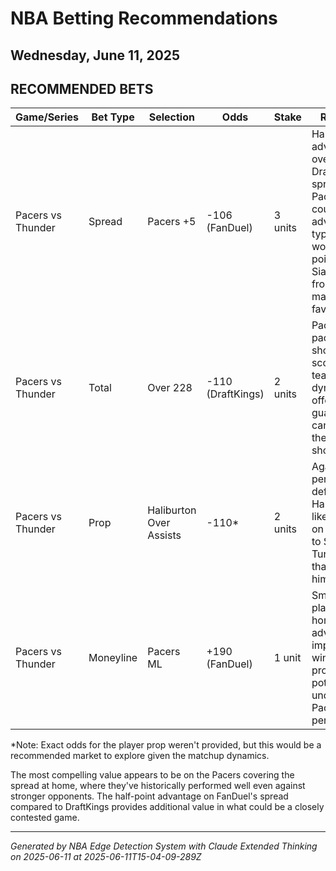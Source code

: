 # NBA Betting Recommendations
## Wednesday, June 11, 2025

## RECOMMENDED BETS
| Game/Series | Bet Type | Selection | Odds | Stake | Reasoning |
|-------------|----------|-----------|------|-------|-----------|
| Pacers vs Thunder | Spread | Pacers +5 | -106 (FanDuel) | 3 units | Half-point advantage over DraftKings spread (5.5); Pacers' home court advantage typically worth 2-3 points; Siakam/Turner frontcourt matchup favorable |
| Pacers vs Thunder | Total | Over 228 | -110 (DraftKings) | 2 units | Pacers' faster pace at home should elevate scoring; both teams feature dynamic offensive guards who can create their own shots |
| Pacers vs Thunder | Prop | Haliburton Over Assists | -110* | 2 units | Against OKC's perimeter defense, Haliburton likely to focus on distribution to Siakam and Turner rather than scoring himself |
| Pacers vs Thunder | Moneyline | Pacers ML | +190 (FanDuel) | 1 unit | Small value play with home court advantage; implied 34% win probability potentially undervalues Pacers' home performance |

*Note: Exact odds for the player prop weren't provided, but this would be a recommended market to explore given the matchup dynamics.

The most compelling value appears to be on the Pacers covering the spread at home, where they've historically performed well even against stronger opponents. The half-point advantage on FanDuel's spread compared to DraftKings provides additional value in what could be a closely contested game.

---
*Generated by NBA Edge Detection System with Claude Extended Thinking on 2025-06-11 at 2025-06-11T15-04-09-289Z*
